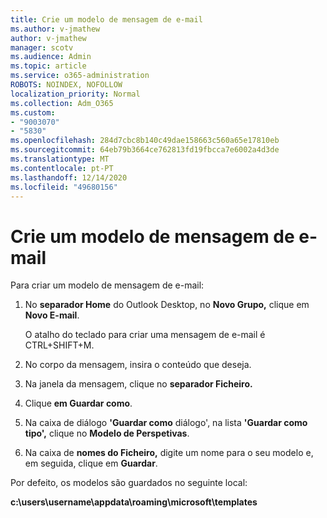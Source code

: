 ```yaml
---
title: Crie um modelo de mensagem de e-mail
ms.author: v-jmathew
author: v-jmathew
manager: scotv
ms.audience: Admin
ms.topic: article
ms.service: o365-administration
ROBOTS: NOINDEX, NOFOLLOW
localization_priority: Normal
ms.collection: Adm_O365
ms.custom:
- "9003070"
- "5830"
ms.openlocfilehash: 284d7cbc8b140c49dae158663c560a65e17810eb
ms.sourcegitcommit: 64eb79b3664ce762813fd19fbcca7e6002a4d3de
ms.translationtype: MT
ms.contentlocale: pt-PT
ms.lasthandoff: 12/14/2020
ms.locfileid: "49680156"
---
```

# <a name="create-an-email-message-template"></a>Crie um modelo de mensagem de e-mail

Para criar um modelo de mensagem de e-mail:

1. No **separador Home** do Outlook Desktop, no **Novo Grupo,** clique em **Novo E-mail**.

    O atalho do teclado para criar uma mensagem de e-mail é CTRL+SHIFT+M.

2. No corpo da mensagem, insira o conteúdo que deseja.
3. Na janela da mensagem, clique no **separador Ficheiro.**
4. Clique **em Guardar como**.
5. Na caixa de diálogo **'Guardar como** diálogo', na lista **'Guardar como tipo',** clique no **Modelo de Perspetivas**.
6. Na caixa de **nomes do Ficheiro,** digite um nome para o seu modelo e, em seguida, clique em **Guardar**.

Por defeito, os modelos são guardados no seguinte local:

**c:\users\username\appdata\roaming\microsoft\templates**
